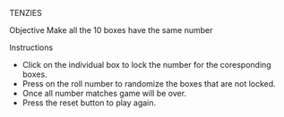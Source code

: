 TENZIES

Objective
Make all the 10 boxes have the same number

Instructions
- Click on the individual box to lock the number for the coresponding boxes.
- Press on the roll number to randomize the boxes that are not locked.
- Once all number matches game will be over.
- Press the reset button to play again.
